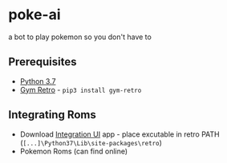 # poke-ai
a bot to play pokemon so you don't have to

## Prerequisites

- [Python 3.7](https://www.python.org/downloads/release/python-373)
- [Gym Retro](https://retro.readthedocs.io/en/latest/getting_started.html) - `pip3 install gym-retro`

## Integrating Roms

- Download [Integration UI](https://github.com/openai/retro/releases/tag/f347d7e) app - place excutable in retro PATH (`[...]\Python37\Lib\site-packages\retro`)
- Pokemon Roms (can find online)
